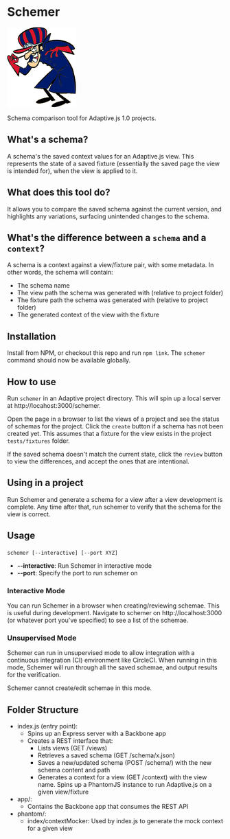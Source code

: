 Schemer
=======

![Image](app/images/schemer.gif)

Schema comparison tool for Adaptive.js 1.0 projects.

## What's a schema?
A schema's the saved context values for an Adaptive.js view. This represents the
state of a saved fixture (essentially the saved page the view is intended for),
when the view is applied to it.

## What does this tool do?
It allows you to compare the saved schema against the current version, and 
highlights any variations, surfacing unintended changes to the schema.

## What's the difference between a `schema` and a `context`? 
A schema is a context against a view/fixture pair, with some metadata. In other
 words, the schema will contain: 
 
 - The schema name
 - The view path the schema was generated with (relative to project folder)
 - The fixture path the schema was generated with (relative to project folder)
 - The generated context of the view with the fixture

## Installation
Install from NPM, or checkout this repo and run `npm link`. The `schemer` 
command should now be available globally. 
 
## How to use
Run `schemer` in an Adaptive project directory. This will spin up a local server
at http://locahost:3000/schemer. 

Open the page in a browser to list the views of a project and see the status of
schemas for the project. Click the `create` button if a schema has not been
created yet. This assumes that a fixture for the view exists in the project
`tests/fixtures` folder.
 
If the saved schema doesn't match the current state, click the `review` button
to view the differences, and accept the ones that are intentional.
 
## Using in a project
Run Schemer and generate a schema for a view after a view development is 
complete. Any time after that, run schemer to verify that the schema for the
view is correct.

## Usage

`schemer [--interactive] [--port XYZ]`

 - **--interactive**: Run Schemer in interactive mode
 - **--port**: Specify the port to run schemer on

### Interactive Mode
You can run Schemer in a browser when creating/reviewing schemae. This is useful
during development. Navigate to schemer on http://localhost:3000 (or whatever
port you've specified) to see a list of the schemae. 

### Unsupervised Mode
Schemer can run in unsupervised mode to allow integration with a continuous
integration (CI) environment like CircleCI. When running in this mode, Schemer
will run through all the saved schemae, and output results for the verification.

Schemer cannot create/edit schemae in this mode.

## Folder Structure

- index.js (entry point):
    - Spins up an Express server with a Backbone app
    - Creates a REST interface that:
        - Lists views (GET /views)
        - Retrieves a saved schema (GET /schema/x.json)
        - Saves a new/updated schema (POST /schema/) with the new schema content and path
        - Generates a context for a view (GET /context) with the view name. Spins
          up a PhantomJS instance to run Adaptive.js on a given view/fixture 
- app/:
    - Contains the Backbone app that consumes the REST API
- phantom/:
    - index/contextMocker: Used by index.js to generate the mock context for a 
      given view  